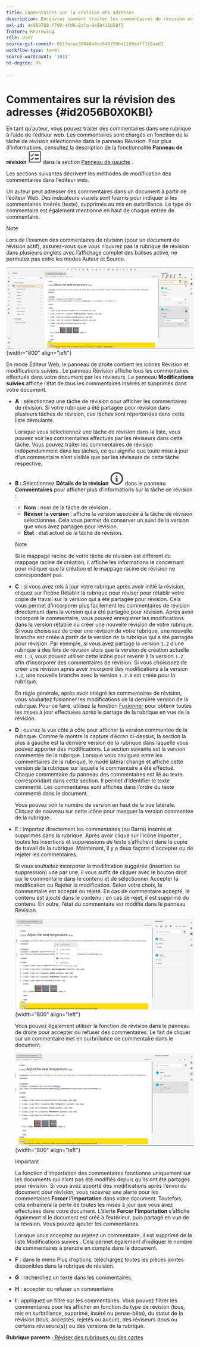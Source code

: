 ```yaml
---
title: Commentaires sur la révision des adresses
description: Découvrez comment traiter les commentaires de révision en tant qu’auteur dans AEM Guides. Découvrez comment un auteur peut modifier, filtrer, accepter ou rejeter des commentaires dans un document.
exl-id: 4c969788-f700-4fd6-8afa-8e5b411b59f3
feature: Reviewing
role: User
source-git-commit: 0513ecac38840a4cc649758bd1180edff1f8aed1
workflow-type: tm+mt
source-wordcount: '1031'
ht-degree: 0%

---
```


# Commentaires sur la révision des adresses {#id2056B0X0KBI}


En tant qu’auteur, vous pouvez traiter des commentaires dans une rubrique à l’aide de l’éditeur web. Les commentaires sont chargés en fonction de la tâche de révision sélectionnée dans le panneau Révision. Pour plus d’informations, consultez la description de la fonctionnalité **Panneau de révision** ![](images/active-review-tasklist-icon.svg) dans la section [Panneau de gauche](../user-guide/web-editor-features.md#id2051EA0M0HS) .

Les sections suivantes décrivent les méthodes de modification des commentaires dans l’éditeur web.

Un auteur peut adresser des commentaires dans un document à partir de l’éditeur Web. Des indicateurs visuels sont fournis pour indiquer si les commentaires insérés \(texte\), supprimés ou mis en surbrillance. Le type de commentaire est également mentionné en haut de chaque entrée de commentaire.

>[!NOTE]
>
> Lors de l’examen des commentaires de révision \(pour un document de révision actif\), assurez-vous que vous n’ouvrez pas la rubrique de révision dans plusieurs onglets avec l’affichage complet des balises activé, ne permutez pas entre les modes Auteur et Source.

![](images/comments-page-web-editor_cs.png){width="800" align="left"}

En mode Éditeur Web, le panneau de droite contient les icônes Révision et modifications suivies . Le panneau Révision affiche tous les commentaires effectués dans votre document par les réviseurs. Le panneau **Modifications suivies** affiche l’état de tous les commentaires insérés et supprimés dans votre document.

- **A** : sélectionnez une tâche de révision pour afficher les commentaires de révision. Si votre rubrique a été partagée pour révision dans plusieurs tâches de révision, ces tâches sont répertoriées dans cette liste déroulante.

  Lorsque vous sélectionnez une tâche de révision dans la liste, vous pouvez voir les commentaires effectués par les réviseurs dans cette tâche. Vous pouvez traiter les commentaires de révision indépendamment dans les tâches, ce qui signifie que toute mise à jour d’un commentaire n’est visible que par les réviseurs de cette tâche respective.

- **B :** Sélectionnez **Détails de la révision** ![](images/active-review-info-icon.svg) dans le panneau **Commentaires** pour afficher plus d’informations sur la tâche de révision :

   - **Nom** : nom de la tâche de révision .
   - **Réviser la version** : affiche la version associée à la tâche de révision sélectionnée. Cela vous permet de conserver un suivi de la version que vous avez partagée pour révision.
   - **État** : état actuel de la tâche de révision.

  >[!NOTE]
  >
  > Si le mappage racine de votre tâche de révision est différent du mappage racine de création, il affiche les informations le concernant pour indiquer que la création et le mappage racine de révision ne correspondent pas.

- **C** : si vous avez mis à jour votre rubrique après avoir initié la révision, cliquez sur l’icône Rétablir la rubrique pour réviser pour rétablir votre copie de travail sur la version qui a été partagée pour révision. Cela vous permet d’incorporer plus facilement les commentaires de révision directement dans la version qui a été partagée pour révision. Après avoir incorporé le commentaire, vous pouvez enregistrer les modifications dans la version rétablie ou créer une nouvelle révision de votre rubrique. Si vous choisissez de créer une révision de votre rubrique, une nouvelle branche est créée à partir de la version de la rubrique qui a été partagée pour révision. Par exemple, si vous avez partagé la version `1.2` d’une rubrique à des fins de révision alors que la version de création actuelle est `1.3`, vous pouvez utiliser cette icône pour revenir à la version `1.2` afin d’incorporer des commentaires de révision. Si vous choisissez de créer une révision après avoir incorporé des modifications à la version `1.2`, une nouvelle branche avec la version `1.2.0` est créée pour la rubrique.

  En règle générale, après avoir intégré les commentaires de révision, vous souhaitez fusionner les modifications de la dernière version de la rubrique. Pour ce faire, utilisez la fonction [Fusionner](web-editor-features.md#id205DF04E0HS) pour obtenir toutes les mises à jour effectuées après le partage de la rubrique en vue de la révision.

- **D** : ouvrez la vue côte à côte pour afficher la version commentée de la rubrique. Comme le montre la capture d’écran ci-dessus, la section la plus à gauche est la dernière version de la rubrique dans laquelle vous pouvez apporter des modifications. La section suivante est la version commentée de la rubrique. Lorsque vous naviguez entre les commentaires de la rubrique, le mode latéral change et affiche cette version de la rubrique sur laquelle le commentaire a été effectué. Chaque commentaire du panneau des commentaires est lié au texte correspondant dans cette section. Il permet d’identifier le texte commenté. Les commentaires sont affichés dans l’ordre du texte commenté dans le document.

  Vous pouvez voir le numéro de version en haut de la vue latérale. Cliquez de nouveau sur cette icône pour masquer la version commentée de la rubrique.

- E : Importez directement les commentaires \(ou Barré\) insérés et supprimés dans la rubrique. Après avoir cliqué sur l’icône Importer , toutes les insertions et suppressions de texte s’affichent dans la copie de travail de la rubrique. Maintenant, il y a deux façons d&#39;accepter ou de rejeter les commentaires.

  Si vous souhaitez incorporer la modification suggérée \(insertion ou suppression\) une par une, il vous suffit de cliquer avec le bouton droit sur le commentaire dans le contenu et de sélectionner Accepter la modification ou Rejeter la modification. Selon votre choix, le commentaire est accepté ou rejeté. En cas de commentaire accepté, le contenu est ajouté dans le contenu ; en cas de rejet, il est supprimé du contenu. En outre, l’état du commentaire est modifié dans le panneau Révision.

  ![](images/import-comment-accept-web-editor_cs.png){width="800" align="left"}

  Vous pouvez également utiliser la fonction de révision dans le panneau de droite pour accepter ou refuser des commentaires. Le fait de cliquer sur un commentaire met en surbrillance ce commentaire dans le document.

  ![](images/changes-tab_cs.png){width="800" align="left"}

  >[!IMPORTANT]
  >
  > La fonction d’importation des commentaires fonctionne uniquement sur les documents qui n’ont pas été modifiés depuis qu’ils ont été partagés pour révision. Si vous avez apporté des modifications après l’envoi du document pour révision, vous recevrez une alerte pour les commentaires **Forcer l’importation** dans votre document. Toutefois, cela entraînera la perte de toutes les mises à jour que vous avez effectuées dans votre document. L’alerte **Forcer l’importation** s’affiche également si le document est créé à l’extérieur, puis partagé en vue de la révision. Vous pouvez ajouter les commentaires.

  Lorsque vous acceptez ou rejetez un commentaire, il est supprimé de la liste Modifications suivies . Cela permet également d’indiquer le nombre de commentaires à prendre en compte dans le document.

- **F** : dans le menu Plus d’options, téléchargez toutes les pièces jointes disponibles dans la rubrique de révision.
- **G** : recherchez un texte dans les commentaires.
- **H** : accepter ou refuser un commentaire.

- **I** : appliquez un filtre sur les commentaires. Vous pouvez filtrer les commentaires pour les afficher en fonction du type de révision \(tous, mis en surbrillance, supprimé, inséré ou pense-bête\), du statut de la révision \(tous, acceptés, rejetés ou aucun\), des réviseurs \(tous ou certains réviseurs\(s\)\) ou des versions de la rubrique.


**Rubrique parente :**[ Réviser des rubriques ou des cartes](review.md)
